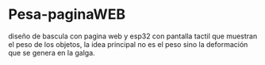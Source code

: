 # Pesa-paginaWEB
diseño de bascula con pagina web y esp32 con pantalla tactil que muestran el peso de los objetos, la idea principal no es el peso sino la deformación que se genera en la galga.
